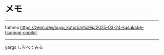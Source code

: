 # メモ

---

tummu
https://zenn.dev/huyu_kotori/articles/2025-03-24-kasukabe-tsumugi-copilot

---

yargs しらべてみる
